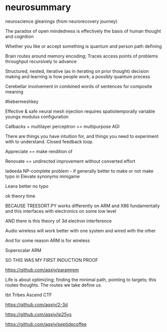# neurosummary

neuroscience gleanings (from neurorecovery journey)


The paradox of open mindedness is effectively the basis of human thought and cognition

Whether you like or accept something is quantum and person path defining

Brain routes around memory encoding; Traces access points of problems throughput recursively to advance

Structured, nested, iterative (as in iterating on prior thought) decision making and learning is how people work; a possibly quantum process

Cerebellar involvement in combined words of sentences for composite meaning

#liebermeshkey

Effective & safe neural mesh injection requires spatiotemporally variable youngs modulus configuration

Callbacks + multilayer perceptron == multipurpose AGI

There are things you have intuition for, and things you need to experiment with to understand. Closed feedback loop.

Appreciate == make rendition of

Renovate == undirected improvement without converted effort

ladeeda
NP-complete problem - if generally better to make or not make typo in Elevate synonyms minigame 

Leans better no typo

ok theory time

BECAUSE TREESORT.PY works differently on ARM and X86 fundamentally and this interfaces with electronics on some low level

AND there is this theory of 3d electron interference 

Audio wireless will work better with one system and wired with the other

And for some reason ARM is for wireless

Superscalar ARM

SO THIS WAS MY FIRST INDUCTION PROOF

https://github.com/aqxiy/paramrem

Life is about optimizing; finding the minimal path, pointing to targets; this routes thoughts. The routes we take define us.

tbt Tribes Ascend CTF

https://github.com/aqxiy/2-3d

https://github.com/aqxiy/ip25ys

https://github.com/aqxiy/peptidecoffee
